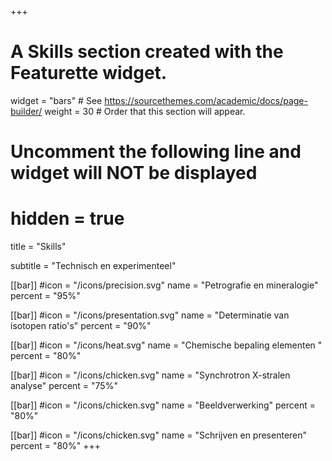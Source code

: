 +++
# A Skills section created with the Featurette widget.
widget = "bars"  # See https://sourcethemes.com/academic/docs/page-builder/
weight = 30  # Order that this section will appear.

# Uncomment the following line and widget will NOT be displayed
# hidden = true

title = "Skills"

subtitle = "Technisch en experimenteel"

[[bar]]
	#icon = "/icons/precision.svg"
	name = "Petrografie en mineralogie"
	percent = "95%"

[[bar]]
	#icon = "/icons/presentation.svg"
	name = "Determinatie van isotopen ratio's"
	percent = "90%"
	
[[bar]]
	#icon = "/icons/heat.svg"
	name = "Chemische bepaling elementen "
	percent = "80%"


[[bar]]
	#icon = "/icons/chicken.svg"
	name = "Synchrotron X-stralen analyse"
	percent = "75%"

[[bar]]
	#icon = "/icons/chicken.svg"
	name = "Beeldverwerking"
	percent = "80%"

[[bar]]
	#icon = "/icons/chicken.svg"
	name = "Schrijven en presenteren"
	percent = "80%"
+++

